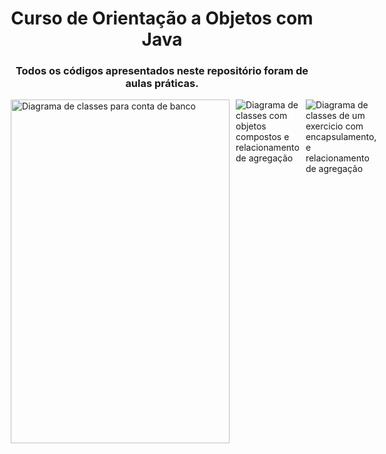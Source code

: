 <h1 align="center"> Curso de Orientação a Objetos com <strong>Java</strong> </h1>

<h3 align="center"> Todos os códigos apresentados neste repositório foram de aulas práticas. </h3>

<div style="display: flex; justify-content: space-between;">
<img src="https://i.imgur.com/0IRVopJ.png" height="550" width="350" alt="Diagrama de classes para conta de banco" style="margin-left: 10px"/>
<img src="https://i.imgur.com/DQExFaX.png" alt="Diagrama de classes com objetos compostos e relacionamento de agregação" style="margin-left: 10px"> 
<img src="https://i.imgur.com/LWpiWFA.png" alt="Diagrama de classes de um exercicio com encapsulamento, e relacionamento de agregação" style="margin-left: 10px"> 



</div>

